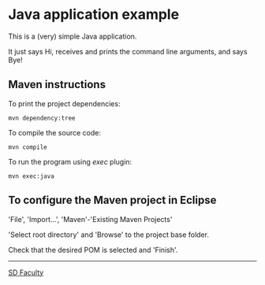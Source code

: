 # Java application example

This is a (very) simple Java application.

It just says Hi, receives and prints the command line arguments, and says Bye!

## Maven instructions

To print the project dependencies:

```
mvn dependency:tree
```

To compile the source code:

```
mvn compile
```

To run the program using _exec_ plugin:

```
mvn exec:java
```

## To configure the Maven project in Eclipse

'File', 'Import...', 'Maven'-'Existing Maven Projects'

'Select root directory' and 'Browse' to the project base folder.

Check that the desired POM is selected and 'Finish'.

----

[SD Faculty](mailto:leic-sod@disciplinas.tecnico.ulisboa.pt)

